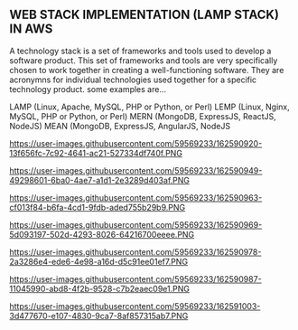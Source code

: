 ## WEB STACK IMPLEMENTATION (LAMP STACK) IN AWS

A technology stack is a set of frameworks and tools used to develop a software product. This set of frameworks and tools are very specifically chosen to work together in creating a well-functioning software. They are acronymns for individual technologies used together for a specific technology product. some examples are…

LAMP (Linux, Apache, MySQL, PHP or Python, or Perl)
LEMP (Linux, Nginx, MySQL, PHP or Python, or Perl)
MERN (MongoDB, ExpressJS, ReactJS, NodeJS)
MEAN (MongoDB, ExpressJS, AngularJS, NodeJS

https://user-images.githubusercontent.com/59569233/162590920-13f656fc-7c92-4641-ac21-527334df740f.PNG

https://user-images.githubusercontent.com/59569233/162590949-49298601-6ba0-4ae7-a1d1-2e3289d403af.PNG

https://user-images.githubusercontent.com/59569233/162590963-cf013f84-b6fa-4cd1-9fdb-aded755b29b9.PNG

https://user-images.githubusercontent.com/59569233/162590969-5d093197-502d-4293-8026-64216700eeee.PNG

https://user-images.githubusercontent.com/59569233/162590978-2a3286e4-ede6-4e98-a16d-d5c91ee01ef7.PNG

https://user-images.githubusercontent.com/59569233/162590987-11045990-abd8-4f2b-9528-c7b2eaec09e1.PNG

https://user-images.githubusercontent.com/59569233/162591003-3d477670-e107-4830-9ca7-8af857315ab7.PNG
